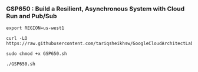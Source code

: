 ### GSP650 :  Build a Resilient, Asynchronous System with Cloud Run and Pub/Sub 

```
export REGION=us-west1
```


```
curl -LO https://raw.githubusercontent.com/tariqsheikhsw/GoogleCloudArchitectLabs/main/Solutions/GSP650.sh

sudo chmod +x GSP650.sh

./GSP650.sh
```

